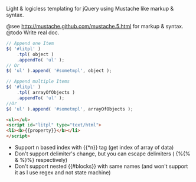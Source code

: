 Light & logicless templating for jQuery using Mustache like markup & syntax.

@see  http://mustache.github.com/mustache.5.html for markup & syntax.
@todo Write real doc.
```javascript
// Append one Item
$( '#litpl' )
	.tpl( object )
	.appendTo( 'ul' );
// Or
$( 'ul' ).append( '#sometmpl', object );

// Append multiple Items
$( '#litpl' )
	.tpl( arrayOfObjects )
	.appendTo( 'ul' );
//Or
$( 'ul' ).append( '#sometmpl', arrayOfObjects );
```
```html
<ul></ul>
<script id="litpl" type="text/html">
<li><b>{{property}}</b></li>
</script>
```
* Support n based index with {{*n}} tag (get index of array of data)
* Don't support delimiter's change, but you can escape delimiters ( {%{% & %}%} respectively)
* Don't support nested {{#blocks}} with same names (and won't support it as I use regex and not state machine)
